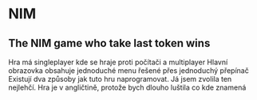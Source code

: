 # NIM
## The NIM game who take last token wins


Hra má singleplayer kde se hraje proti počítači a multiplayer
Hlavní obrazovka obsahuje jednoduché menu řešené přes jednoduchý přepínač
Existují dva způsoby jak tuto hru naprogramovat. Já jsem zvolila ten nejlehčí.
Hra je v angličtině, protože bych dlouho luštila co kde znamená
